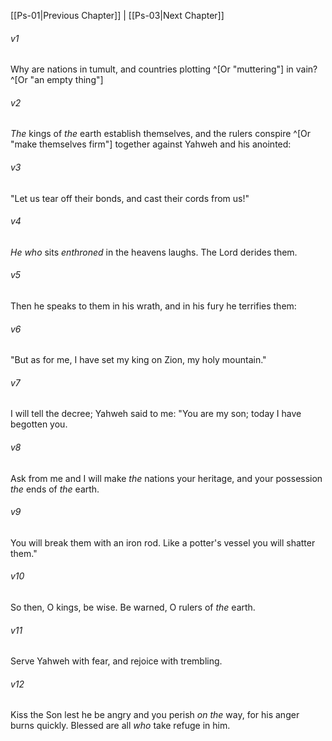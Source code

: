 ﻿---
aliases:
  - Psalms 2
---

[[Ps-01|Previous Chapter]] | [[Ps-03|Next Chapter]]

###### v1
Why are nations in tumult,
and countries plotting ^[Or "muttering"] in vain? ^[Or "an empty thing"]

###### v2
_The_ kings of _the_ earth establish themselves,
and the rulers conspire ^[Or "make themselves firm"] together
against Yahweh and his anointed:

###### v3
"Let us tear off their bonds,
and cast their cords from us!"

###### v4
_He who_ sits _enthroned_ in the heavens laughs.
The Lord derides them.

###### v5
Then he speaks to them in his wrath,
and in his fury he terrifies them:

###### v6
"But as for me, I have set my king
on Zion, my holy mountain."

###### v7
I will tell the decree;
Yahweh said to me:
"You are my son;
today I have begotten you.

###### v8
Ask from me and I will make _the_ nations your heritage,
and your possession _the_ ends of _the_ earth.

###### v9
You will break them with an iron rod.
Like a potter's vessel you will shatter them."

###### v10
So then, O kings, be wise.
Be warned, O rulers of _the_ earth.

###### v11
Serve Yahweh with fear,
and rejoice with trembling.

###### v12
Kiss the Son
lest he be angry and you perish _on the_ way,
for his anger burns quickly.
Blessed are all _who_ take refuge in him.